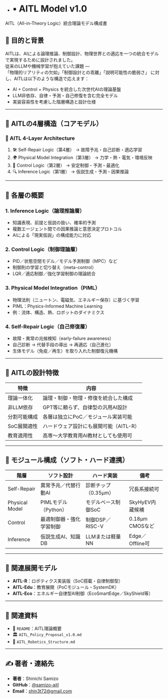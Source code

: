 
- # • AITL Model v1.0

AITL（All-in-Theory Logic）統合理論モデル構成書

## 🎯 目的と背景

AITLは、AIによる論理推論、制御設計、物理世界との適応を一つの統合モデルで実現するために設計されました。  
従来のLLMや機械学習が抱えていた課題 ―  
「物理的リアリティの欠如」「制御設計との乖離」「説明可能性の脆弱さ」 に対し、AITLは以下のような構造で応えます：

- AI + Control + Physics を統合した次世代AIの理論基盤  
- LLM非依存、自律・予測・自己修復を含む完全モデル  
- 実装容易性を考慮した階層構造と設計仕様  

---

## 🧠 AITLの4層構造（コアモデル）

### 📐 AITL 4-Layer Architecture

1. 🛠 Self-Repair Logic（第4層） → 故障予兆・自己診断・適応学習  
2. 🌍 Physical Model Integration（第3層） → 力学・熱・電気・環境反映  
3. 🎯 Control Logic（第2層） → 安定制御・予測・最適化  
4. 🔍 Inference Logic（第1層） → 仮説生成・予測・因果推論  

---

## 🔎 各層の概要

### 1. Inference Logic（論理推論層）

- 知識表現、前提と仮説の扱い、確率的予測  
- 複数エージェント間での因果推論と意思決定プロトコル  
- AIによる「現実仮説」の構成能力に対応  

### 2. Control Logic（制御理論層）

- PID／状態空間モデル／モデル予測制御（MPC）など  
- 制御則の学習と切り替え（meta-control）  
- LQR／適応制御／強化学習制御の理論統合  

### 3. Physical Model Integration（PIML）

- 物理法則（ニュートン、電磁気、エネルギー保存）に基づく学習  
- PIML：Physics-Informed Machine Learning  
- 例：流体、構造、熱、ロボットのダイナミクス  

### 4. Self-Repair Logic（自己修復層）

- 故障・異常の兆候検知（early-failure awareness）  
- 自己診断 → 代替手段の導出 → 再適応（自己進化）  
- 生体モデル（免疫／再生）を取り入れた制御復元機構  

---

## 🧩 AITLの設計特徴

| 特徴           | 内容                                                                 |
|----------------|----------------------------------------------------------------------|
| 理論一体化     | 論理・制御・物理・修復を統合した構成                                 |
| 非LLM依存      | GPT等に頼らず、自律型の汎用AI設計                                     |
| 分割可能構成   | 各層は独立にPoC／モジュール実装可能                                   |
| SoC展開適性    | ハードウェア設計にも展開可能（AITL-R）                                |
| 教育適用性     | 高専〜大学教育用AI教材としても使用可                                   |

---

## 📐 モジュール構成（ソフト・ハード連携）

| 階層           | ソフト設計                      | ハード実装              | 備考                 |
|----------------|----------------------------------|--------------------------|----------------------|
| Self-Repair    | 異常予兆／代替行動AI             | 診断チップ（0.35µm）     | 冗長系接続可         |
| Physical Model | PIMLモデル（Python）            | モデルベース制御SoC      | SkyHyEV内蔵候補      |
| Control        | 最適制御器・強化学習制御         | 制御DSP／RISC-V          | 0.18µm CMOSなど      |
| Inference      | 仮説生成AI、知識DB               | LLMまたは軽量NN           | Edge／Offline可      |

---

## 🔁 関連展開モデル

- **AITL-R**：ロボティクス実装版（SoC搭載・自律制御型）  
- **AITL-Edu**：教育展開（PoCモジュール・SystemDK）  
- **AITL-Eco**：エネルギー自律型AI制御（EcoSmartEdge／SkyShield等）  

---

## 🔗 関連資料

- 📄 `README`：AITL理論概要  
- 🏛 `AITL_Policy_Proposal_v1.0.md`  
- 🤖 `AITL_Robotics_Structure.md`  

---

## ✍ 著者・連絡先

- **著者**：Shinichi Samizo  
- **GitHub**：[@samizo-aitl](https://github.com/samizo-aitl)  
- **Email**：shin3t72@gmail.com  
